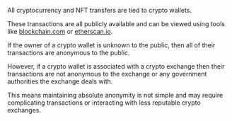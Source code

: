 All cryptocurrency and NFT transfers are tied to crypto wallets.

These transactions are all publicly available and can be viewed using tools like [blockchain.com](https://blockchain.com) or [etherscan.io](https://etherscan.io).

If the owner of a crypto wallet is unknown to the public, then all of their transactions are anonymous to the public.

However, if a crypto wallet is associated with a crypto exchange then their transactions are not anonymous to the exchange or any government authorities the exchange deals with.

This means maintaining absolute anonymity is not simple and may require complicating
transactions or interacting with less reputable crypto exchanges.
